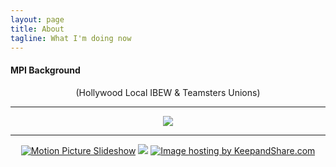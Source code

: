 ```yaml
---
layout: page
title: About
tagline: What I'm doing now
---
```


<h4>MPI Background</h4>
<center>
(Hollywood Local IBEW & Teamsters Unions)
<hr/>
<a href="https://www.keepandshare.com/photo/viewphoto.php?u=5a760146735c7041&sz=sb&i=183130" target="_blank" title="Click to open a larger image"><img src="https://www.keepandshare.com/userpics/d/_/n/_/d/2021-06/st/screen_shot_2021_06_25_at_11.04.58_pm-98811646.jpg?ts=1624687586" border="0"/></a><hr/>
<a href="https://www.keepandshare.com/photo4/17054/motion-picture?ifr=y" title="Tap for slideshow"><img src="https://www.keepandshare.com/userpics/d/_/n/_/d/2021-06/st/movie-63974056.jpg?ts=1623094484" border="0" alt="Motion Picture Slideshow" /></a>
<a href="https://www.keepandshare.com/photo4/17059/political-community-events?ifr=y" title="Political & Community Events Slideshow"><img src="https://www.keepandshare.com/userpics/d/_/n/_/d/2021-06/st/political-12618945.jpg?ts=1623093769" /></a>
<a href="https://www.keepandshare.com/photo4/17060/training?ifr=y" title="Training & Cross-training Slideshow"><img src="https://www.keepandshare.com/userpics/d/_/n/_/d/2021-06/st/training-70550362.jpg?ts=1623094750" border="0" alt="Image hosting by KeepandShare.com" /></a>
</center>